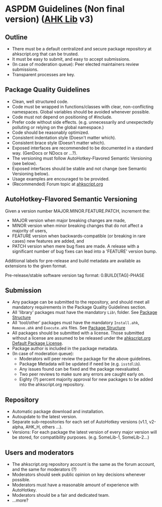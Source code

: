 ASPDM Guidelines (Non final version) ([AHK Lib](https://github.com/infogulch/AutoHotkey-StdLib/blob/master/README.md#ahk-lib-v2) v3)
==========

Outline
-------

- There must be a default centralized and secure package repository at ahkscript.org that can be trusted.
- It must be easy to submit, and easy to accept submissions.
- (In case of moderation queue): Peer elected maintainers review submissions.
- Transparent processes are key.

Package Quality Guidelines
--------------------------

- Clean, well structured code.
- Code must be wrapped in functions/classes with clear, non-conflicting namespaces. Global variables should be avoided whenever possible.
- Code must not depend on positioning of #include.
- Prefer code without side effects. (e.g. unnecessarily and unexpectedly polluting or relying on the global namespace.)
- Code should be reasonably optimized.
- Consistent indentation style (Doesn't matter which).
- Consistent brace style (Doesn't matter which).
- Exposed interfaces are recommended to be documented in a standard way. (GenDocs or NDocs or ...?).
- The versioning must follow AutoHotkey-Flavored Semantic Versioning (see below).
- Exposed interfaces should be stable and not change (see Semantic Versioning below).
- Usage examples are encouraged to be provided.
- (Recommended) Forum topic at [ahkscript.org](http://ahkscript.org/)

AutoHotkey-Flavored Semantic Versioning
---------------------------------------

Given a version number MAJOR.MINOR.FEATURE.PATCH, increment the:

- MAJOR version when major breaking changes are made,
- MINOR version when minor breaking changes that do not affect a majority of users,
- FEATURE version when backwards-compatible (or breaking in rare cases) new features are added, and
- PATCH version when mere bug fixes are made. A release with a significant number of bug fixes can lead into a 'FEATURE' version bump.

Additional labels for pre-release and build metadata are available as extensions to the given format.

Pre-release/stable software version tag format: 0.BUILD[TAG]-PHASE

Submission
----------

- Any package can be submitted to the repository, and should meet all mandatory requirements in the Package Quality Guidelines section.
- All 'library' packages must have the mandatory `Lib\` folder. See [Package Structure](Database.md)
- All 'tool/other' packages must have the mandatory `Install.ahk`, `Remove.ahk` and `Execute.ahk` files. See [Package Structure](Database.md)
- All packages should be submitted with a license. Those submitted without a license are assumed to be released under the [ahkscript.org Default Package License](License.md).
- Package author is included in the package metadata.
- (In case of moderation queue):
  - Moderators will peer review the package for the above guidelines.
  - Package Metadata will be updated if need be (e.g. `isstdlib`).
  - Any issues found can be fixed and the package reevaluated.
  - Two peer reviews to make sure any errors are caught early on.
  - Eighty (?) percent majority approval for new packages to be added into the ahkscript.org repository.

Repository
----------

- Automatic package download and installation.
- Autoupdate to the latest version.
- Separate sub-repositories for each set of AutoHotkey versions (v1.1, v2-alpha, AHK_H,  others ...).
- Versions: For each package the latest version of every major version will be stored, for compatibility purposes. (e.g. SomeLib-1, SomeLib-2...)

Users and moderators
--------------------

- The ahkscript.org repository account is the same as the forum account, and the same for moderators (?)
- Moderators should seek public opinion on key decisions whenever possible.
- Moderators must have a reasonable amount of experience with AutoHotkey.
- Moderators should be a fair and dedicated team.
- ...more?
